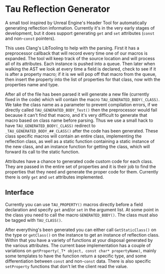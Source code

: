 # Tau Reflection Generator

A small tool inspired by Unreal Engine's Header Tool for automatically generating reflection information. Currently it's in the very early stages of development, but it does support generating `get` and `set` attributes (`const` and non-`const` pointers).

This uses Clang's LibTooling to help with the parsing. First it has a preprocessor callback that will record every time one of our macros is expanded. The tool will keep track of the source location and will process all of its attributes. Each instance is pushed into a queue. Then later when walking the AST we look at every time a field is declared, check to see if it is after a property macro; if it is we will pop off that macro from the queue, then insert the property into the list of properties for that class, now with the properties name and type. 

After all of the file has been parsed it will generate a new file (currently fixed in the code) which will contain the macro `TAU_GENERATED_BODY(_CLASS)`.  We take the class name as a parameter to prevent compilation errors, if we directly called `TAU_GENERATED_BODY_Test()` then the preprocessor would fail because it can't find that macro, and it's very difficult to generate that macro based on class name before parsing. Thus we use a small hack to have `TAU_GENERATED_BODY(_CLASS)` redirect to `_TAU_GENERATED_BODY_##_CLASS()` after the code has been generated. These class specific macros will contain an entire class, implementing the reflection class, as well as a static function containing a static instance of the new class, and an instance function for getting the class, which will forward its call to the static function.

Attributes have a chance to generated code custom code for each class. They are passed in the entire set of properties and it is their job to find the properties that they need and generate the proper code for them. Currently there is only `get` and `set` attributes implemented.

## Interface

Currently you can use `TAU_PROPERTY()` macros directly before a field declaration and specify `get` and/or `set` in the argument list. At some point in the class you need to call the macro `GENERATED_BODY()`. The class must also be tagged with `TAU_CLASS()`.

After everything's been generated you can either call `GetStaticClass()` on the type or `getClass()` on the instance to get an instance of reflection class. Within that you have a variety of functions at your disposal generated by the various attributes. The current base implementation has a couple of variations on `getProperty(_T* object, const char* propertyName)`, mainly some templates to have the function return a specific type, and some differentiation between `const` and non-`const` data. There is also specific `setProperty` functions that don't let the client read the value.

